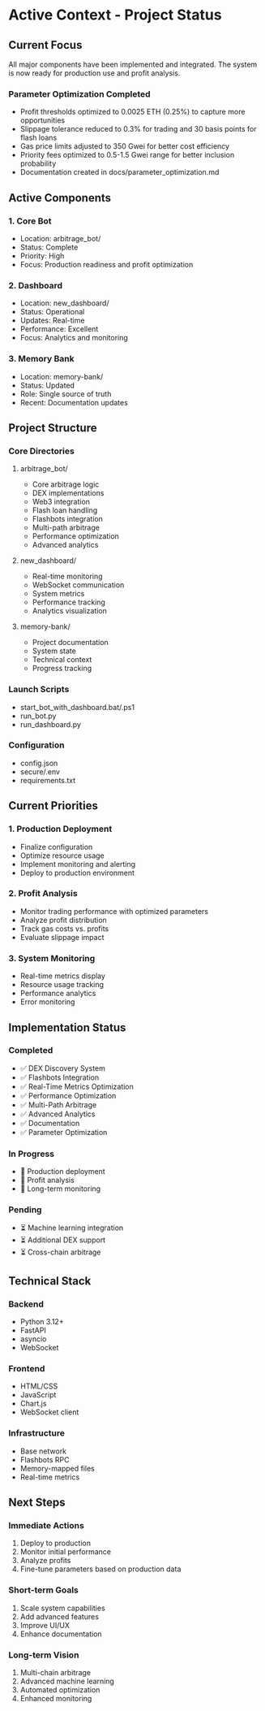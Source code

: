 # Active Context - Project Status

## Current Focus
All major components have been implemented and integrated. The system is now ready for production use and profit analysis.

### Parameter Optimization Completed
- Profit thresholds optimized to 0.0025 ETH (0.25%) to capture more opportunities
- Slippage tolerance reduced to 0.3% for trading and 30 basis points for flash loans
- Gas price limits adjusted to 350 Gwei for better cost efficiency
- Priority fees optimized to 0.5-1.5 Gwei range for better inclusion probability
- Documentation created in docs/parameter_optimization.md

## Active Components

### 1. Core Bot
- Location: arbitrage_bot/
- Status: Complete
- Priority: High
- Focus: Production readiness and profit optimization

### 2. Dashboard
- Location: new_dashboard/
- Status: Operational
- Updates: Real-time
- Performance: Excellent
- Focus: Analytics and monitoring

### 3. Memory Bank
- Location: memory-bank/
- Status: Updated
- Role: Single source of truth
- Recent: Documentation updates

## Project Structure

### Core Directories
1. arbitrage_bot/
   - Core arbitrage logic
   - DEX implementations
   - Web3 integration
   - Flash loan handling
   - Flashbots integration
   - Multi-path arbitrage
   - Performance optimization
   - Advanced analytics

2. new_dashboard/
   - Real-time monitoring
   - WebSocket communication
   - System metrics
   - Performance tracking
   - Analytics visualization

3. memory-bank/
   - Project documentation
   - System state
   - Technical context
   - Progress tracking

### Launch Scripts
- start_bot_with_dashboard.bat/.ps1
- run_bot.py
- run_dashboard.py

### Configuration
- config.json
- secure/.env
- requirements.txt

## Current Priorities

### 1. Production Deployment
- Finalize configuration
- Optimize resource usage
- Implement monitoring and alerting
- Deploy to production environment

### 2. Profit Analysis
- Monitor trading performance with optimized parameters
- Analyze profit distribution
- Track gas costs vs. profits
- Evaluate slippage impact

### 3. System Monitoring
- Real-time metrics display
- Resource usage tracking
- Performance analytics
- Error monitoring

## Implementation Status

### Completed
- ✅ DEX Discovery System
- ✅ Flashbots Integration
- ✅ Real-Time Metrics Optimization
- ✅ Performance Optimization
- ✅ Multi-Path Arbitrage
- ✅ Advanced Analytics
- ✅ Documentation
- ✅ Parameter Optimization

### In Progress
- 🔄 Production deployment
- 🔄 Profit analysis
- 🔄 Long-term monitoring

### Pending
- ⏳ Machine learning integration
- ⏳ Additional DEX support
- ⏳ Cross-chain arbitrage

## Technical Stack

### Backend
- Python 3.12+
- FastAPI
- asyncio
- WebSocket

### Frontend
- HTML/CSS
- JavaScript
- Chart.js
- WebSocket client

### Infrastructure
- Base network
- Flashbots RPC
- Memory-mapped files
- Real-time metrics

## Next Steps

### Immediate Actions
1. Deploy to production
2. Monitor initial performance
3. Analyze profits
4. Fine-tune parameters based on production data

### Short-term Goals
1. Scale system capabilities
2. Add advanced features
3. Improve UI/UX
4. Enhance documentation

### Long-term Vision
1. Multi-chain arbitrage
2. Advanced machine learning
3. Automated optimization
4. Enhanced monitoring
